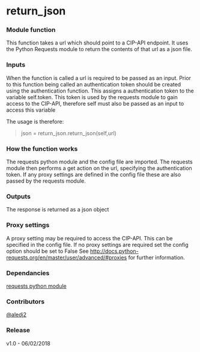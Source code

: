 ---
---
# return_json
### Module function
This function takes a url which should point to a CIP-API endpoint. It uses the Python Requests module to return the contents of that url as a json file.

### Inputs
When the function is called a url is required to be passed as an input. 
Prior to this function being called an authentication token should be created using the authentication function. This assigns a authentication token to the variable self.token.
This token is used by the requests module to gain access to the CIP-API, therefore self must also be passed as an input to access this variable

The usage is therefore:
> json = return_json.return_json(self,url)

### How the function works 
The requests python module and the config file are imported.
The requests module then performs a get action on the url, specifying the authentication token.
If any proxy settings are defined in the config file these are also passed by the requests module.

### Outputs
The response is returned as a json object

### Proxy settings
A proxy setting may be required to access the CIP-API.
This can be specified in the config file. 
If no proxy settings are required set the config option should be set to False
See http://docs.python-requests.org/en/master/user/advanced/#proxies for further information.

### Dependancies
[requests python module](http://docs.python-requests.org/en/master/)

### Contributors
[@aledj2](https://github.com/aledj2)

### Release
v1.0 - 06/02/2018
